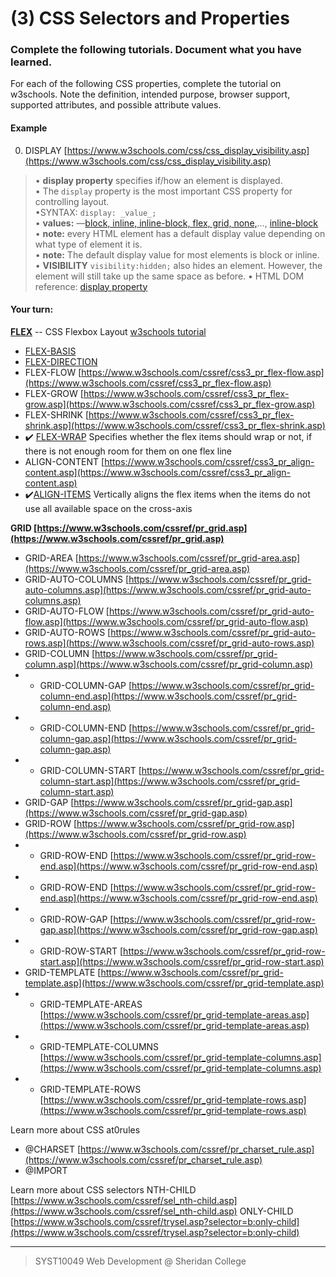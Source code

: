 # (3) CSS Selectors and Properties

### Complete the following tutorials. Document what you have learned.
For each of the following CSS properties, complete the tutorial on w3schools.  Note the definition, intended purpose, browser support, supported attributes, and possible attribute values.
#### Example
0. DISPLAY [https://www.w3schools.com/css/css_display_visibility.asp](https://www.w3schools.com/css/css_display_visibility.asp)
> &bull; **display property** specifies if/how an element is displayed.<br>&bull; The `display` property is the most important CSS property for controlling layout.<br>&bull;SYNTAX: `display: _value_;`<br>&bull; **values:** &mdash;[block, inline, inline-block, flex, grid, none,](https://www.w3schools.com/cssref/playit.asp?filename=playcss_display&preval=none)&hellip;, [inline-block](https://www.w3schools.com/css/css_inline-block.asp)<br>&bull; **note:** every HTML element has a default display value depending on what type of element it is. <br>&bull; **note:** The default display value for most elements is block or inline.<br>&bull; **VISIBILITY**  `visibility:hidden;`  also hides an element. However, the element will still take up the same space as before.
&bull; HTML DOM reference: [display property](https://www.w3schools.com/jsref/prop_style_display.asp)
> 

#### Your turn:
**[FLEX](https://www.w3schools.com/cssref/css3_pr_flex.asp)** -- CSS Flexbox Layout [w3schools tutorial](https://www.w3schools.com/css/css3_flexbox.asp)
* [FLEX-BASIS](https://www.w3schools.com/cssref/css3_pr_flex-basis.asp)
*  [FLEX-DIRECTION](https://www.w3schools.com/cssref/css3_pr_flex-direction.asp)
* FLEX-FLOW [https://www.w3schools.com/cssref/css3_pr_flex-flow.asp](https://www.w3schools.com/cssref/css3_pr_flex-flow.asp)
* FLEX-GROW [https://www.w3schools.com/cssref/css3_pr_flex-grow.asp](https://www.w3schools.com/cssref/css3_pr_flex-grow.asp)
* FLEX-SHRINK [https://www.w3schools.com/cssref/css3_pr_flex-shrink.asp](https://www.w3schools.com/cssref/css3_pr_flex-shrink.asp)
* ✔️ [FLEX-WRAP](https://www.w3schools.com/cssref/css3_pr_flex-wrap.asp) Specifies whether the flex items should wrap or not, if there is not enough room for them on one flex line
* ALIGN-CONTENT [https://www.w3schools.com/cssref/css3_pr_align-content.asp](https://www.w3schools.com/cssref/css3_pr_align-content.asp)
* ✔️[ALIGN-ITEMS](https://www.w3schools.com/cssref/css3_pr_align-items.asp) Vertically aligns the flex items when the items do not use all available space on the cross-axis

**GRID [https://www.w3schools.com/cssref/pr_grid.asp](https://www.w3schools.com/cssref/pr_grid.asp)**
* GRID-AREA [https://www.w3schools.com/cssref/pr_grid-area.asp](https://www.w3schools.com/cssref/pr_grid-area.asp)
* GRID-AUTO-COLUMNS [https://www.w3schools.com/cssref/pr_grid-auto-columns.asp](https://www.w3schools.com/cssref/pr_grid-auto-columns.asp)
* GRID-AUTO-FLOW [https://www.w3schools.com/cssref/pr_grid-auto-flow.asp](https://www.w3schools.com/cssref/pr_grid-auto-flow.asp)
* GRID-AUTO-ROWS [https://www.w3schools.com/cssref/pr_grid-auto-rows.asp](https://www.w3schools.com/cssref/pr_grid-auto-rows.asp)
* GRID-COLUMN [https://www.w3schools.com/cssref/pr_grid-column.asp](https://www.w3schools.com/cssref/pr_grid-column.asp)
* * GRID-COLUMN-GAP [https://www.w3schools.com/cssref/pr_grid-column-end.asp](https://www.w3schools.com/cssref/pr_grid-column-end.asp)
* * GRID-COLUMN-END [https://www.w3schools.com/cssref/pr_grid-column-gap.asp](https://www.w3schools.com/cssref/pr_grid-column-gap.asp)
* * GRID-COLUMN-START [https://www.w3schools.com/cssref/pr_grid-column-start.asp](https://www.w3schools.com/cssref/pr_grid-column-start.asp)
*  GRID-GAP [https://www.w3schools.com/cssref/pr_grid-gap.asp](https://www.w3schools.com/cssref/pr_grid-gap.asp)
* GRID-ROW [https://www.w3schools.com/cssref/pr_grid-row.asp](https://www.w3schools.com/cssref/pr_grid-row.asp)
* * GRID-ROW-END [https://www.w3schools.com/cssref/pr_grid-row-end.asp](https://www.w3schools.com/cssref/pr_grid-row-end.asp)
* * GRID-ROW-END [https://www.w3schools.com/cssref/pr_grid-row-end.asp](https://www.w3schools.com/cssref/pr_grid-row-end.asp)
* * GRID-ROW-GAP [https://www.w3schools.com/cssref/pr_grid-row-gap.asp](https://www.w3schools.com/cssref/pr_grid-row-gap.asp)
* * GRID-ROW-START [https://www.w3schools.com/cssref/pr_grid-row-start.asp](https://www.w3schools.com/cssref/pr_grid-row-start.asp)
* GRID-TEMPLATE [https://www.w3schools.com/cssref/pr_grid-template.asp](https://www.w3schools.com/cssref/pr_grid-template.asp)
* * GRID-TEMPLATE-AREAS [https://www.w3schools.com/cssref/pr_grid-template-areas.asp](https://www.w3schools.com/cssref/pr_grid-template-areas.asp)
* * GRID-TEMPLATE-COLUMNS [https://www.w3schools.com/cssref/pr_grid-template-columns.asp](https://www.w3schools.com/cssref/pr_grid-template-columns.asp)
* * GRID-TEMPLATE-ROWS  [https://www.w3schools.com/cssref/pr_grid-template-rows.asp](https://www.w3schools.com/cssref/pr_grid-template-rows.asp) 

Learn more about CSS at0rules
* @CHARSET [https://www.w3schools.com/cssref/pr_charset_rule.asp](https://www.w3schools.com/cssref/pr_charset_rule.asp)
* @IMPORT

Learn more about CSS selectors
NTH-CHILD [https://www.w3schools.com/cssref/sel_nth-child.asp](https://www.w3schools.com/cssref/sel_nth-child.asp)
ONLY-CHILD [https://www.w3schools.com/cssref/trysel.asp?selector=b:only-child](https://www.w3schools.com/cssref/trysel.asp?selector=b:only-child)


 
---
> SYST10049 Web Development @ Sheridan College
